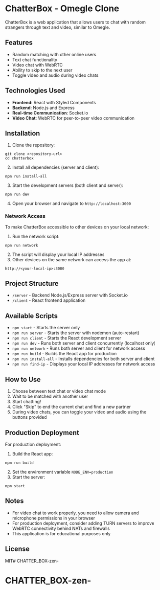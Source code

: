 # ChatterBox - Omegle Clone

ChatterBox is a web application that allows users to chat with random strangers through text and video, similar to Omegle.

## Features

- Random matching with other online users
- Text chat functionality
- Video chat with WebRTC
- Ability to skip to the next user
- Toggle video and audio during video chats

## Technologies Used

- **Frontend**: React with Styled Components
- **Backend**: Node.js and Express
- **Real-time Communication**: Socket.io
- **Video Chat**: WebRTC for peer-to-peer video communication

## Installation

1. Clone the repository:
```
git clone <repository-url>
cd chatterbox
```

2. Install all dependencies (server and client):
```
npm run install-all
```

3. Start the development servers (both client and server):
```
npm run dev
```

4. Open your browser and navigate to `http://localhost:3000`

### Network Access

To make ChatterBox accessible to other devices on your local network:

1. Run the network script:
```
npm run network
```

2. The script will display your local IP addresses
3. Other devices on the same network can access the app at:
```
http://<your-local-ip>:3000
```

## Project Structure

- `/server` - Backend Node.js/Express server with Socket.io
- `/client` - React frontend application

## Available Scripts

- `npm start` - Starts the server only
- `npm run server` - Starts the server with nodemon (auto-restart)
- `npm run client` - Starts the React development server
- `npm run dev` - Runs both server and client concurrently (localhost only)
- `npm run network` - Runs both server and client for network access
- `npm run build` - Builds the React app for production
- `npm run install-all` - Installs dependencies for both server and client
- `npm run find-ip` - Displays your local IP addresses for network access

## How to Use

1. Choose between text chat or video chat mode
2. Wait to be matched with another user
3. Start chatting!
4. Click "Skip" to end the current chat and find a new partner
5. During video chats, you can toggle your video and audio using the buttons provided

## Production Deployment

For production deployment:

1. Build the React app:
```
npm run build
```

2. Set the environment variable `NODE_ENV=production`
3. Start the server:
```
npm start
```

## Notes

- For video chat to work properly, you need to allow camera and microphone permissions in your browser
- For production deployment, consider adding TURN servers to improve WebRTC connectivity behind NATs and firewalls
- This application is for educational purposes only

## License

MIT# CHATTER_BOX-zen-
# CHATTER_BOX-zen-
